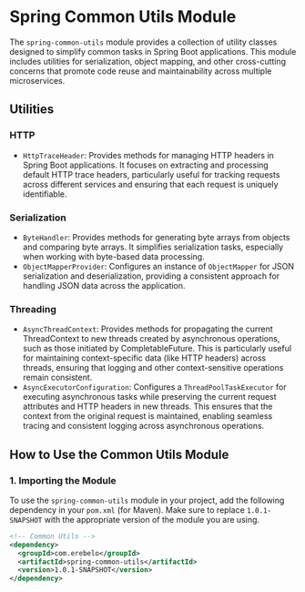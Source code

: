 # Spring Common Utils Module

The `spring-common-utils` module provides a collection of utility classes designed to simplify common tasks in Spring Boot applications. This module includes utilities for serialization, object mapping, and other cross-cutting concerns that promote code reuse and maintainability across multiple microservices.

## Utilities

### HTTP
- `HttpTraceHeader`: Provides methods for managing HTTP headers in Spring Boot applications. It focuses on extracting and processing default HTTP trace headers, particularly useful for tracking requests across different services and ensuring that each request is uniquely identifiable.

### Serialization

- `ByteHandler`: Provides methods for generating byte arrays from objects and comparing byte arrays. It simplifies serialization tasks, especially when working with byte-based data processing.
- `ObjectMapperProvider`: Configures an instance of `ObjectMapper` for JSON serialization and deserialization, providing a consistent approach for handling JSON data across the application.

### Threading

- `AsyncThreadContext`: Provides methods for propagating the current ThreadContext to new threads created by asynchronous operations, such as those initiated by CompletableFuture. This is particularly useful for maintaining context-specific data (like HTTP headers) across threads, ensuring that logging and other context-sensitive operations remain consistent.
- `AsyncExecutorConfiguration`: Configures a `ThreadPoolTaskExecutor` for executing asynchronous tasks while preserving the current request attributes and HTTP headers in new threads. This ensures that the context from the original request is maintained, enabling seamless tracing and consistent logging across asynchronous operations.

## How to Use the Common Utils Module

### 1. Importing the Module
To use the `spring-common-utils` module in your project, add the following dependency in your `pom.xml` (for Maven). Make sure to replace `1.0.1-SNAPSHOT` with the appropriate version of the module you are using.

```xml
<!-- Common Utils -->
<dependency>
  <groupId>com.erebelo</groupId>
  <artifactId>spring-common-utils</artifactId>
  <version>1.0.1-SNAPSHOT</version>
</dependency>
```